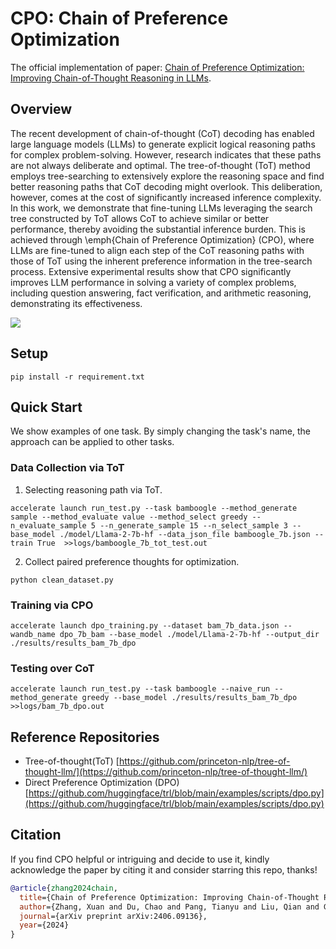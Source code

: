 # CPO: Chain of Preference Optimization

The official implementation of paper: [Chain of Preference Optimization: Improving Chain-of-Thought Reasoning in LLMs](https://arxiv.org/pdf/2406.09136).

## Overview

The recent development of chain-of-thought (CoT) decoding has enabled large language models (LLMs) to generate explicit logical reasoning paths for complex problem-solving. However, research indicates that these paths are not always deliberate and optimal. The tree-of-thought (ToT) method employs tree-searching to extensively explore the reasoning space and find better reasoning paths that CoT decoding might overlook. This deliberation, however, comes at the cost of significantly increased inference complexity. In this work, we demonstrate that fine-tuning LLMs leveraging the search tree constructed by ToT allows CoT to achieve similar or better performance, thereby avoiding the substantial inference burden. This is achieved through \emph{Chain of Preference Optimization} (CPO), where LLMs are fine-tuned to align each step of the CoT reasoning paths with those of ToT using the inherent preference information in the tree-search process. Extensive experimental results show that CPO significantly improves LLM performance in solving a variety of complex problems, including question answering, fact verification, and arithmetic reasoning, demonstrating its effectiveness. 

![](https://github.com/sail-sg/CPO/blob/main/Figures/intro_figure.png)

## Setup

```
pip install -r requirement.txt
```

## Quick Start

We show examples of one task. By simply changing the task's name, the approach can be applied to other tasks.

### Data Collection via ToT

1. Selecting reasoning path via ToT.

```
accelerate launch run_test.py --task bamboogle --method_generate sample --method_evaluate value --method_select greedy --n_evaluate_sample 5 --n_generate_sample 15 --n_select_sample 3 --base_model ./model/Llama-2-7b-hf --data_json_file bamboogle_7b.json --train True  >>logs/bamboogle_7b_tot_test.out
```

2. Collect paired preference thoughts for optimization.

```
python clean_dataset.py
```

### Training via CPO

```
accelerate launch dpo_training.py --dataset bam_7b_data.json --wandb_name dpo_7b_bam --base_model ./model/Llama-2-7b-hf --output_dir ./results/results_bam_7b_dpo 
```

### Testing over CoT

```
accelerate launch run_test.py --task bamboogle --naive_run --method_generate greedy --base_model ./results/results_bam_7b_dpo >>logs/bam_7b_dpo.out

```

## Reference Repositories

- Tree-of-thought(ToT) [https://github.com/princeton-nlp/tree-of-thought-llm/](https://github.com/princeton-nlp/tree-of-thought-llm/)
- Direct Preference Optimization (DPO) [https://github.com/huggingface/trl/blob/main/examples/scripts/dpo.py](https://github.com/huggingface/trl/blob/main/examples/scripts/dpo.py)

## Citation

If you find CPO helpful or intriguing and decide to use it, kindly acknowledge the paper by citing it and consider starring this repo, thanks!

```bibtex
@article{zhang2024chain,
  title={Chain of Preference Optimization: Improving Chain-of-Thought Reasoning in LLMs},
  author={Zhang, Xuan and Du, Chao and Pang, Tianyu and Liu, Qian and Gao, Wei and Lin, Min},
  journal={arXiv preprint arXiv:2406.09136},
  year={2024}
}

